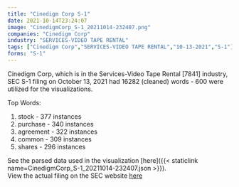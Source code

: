 ```yaml
---
title: "Cinedigm Corp S-1"
date: 2021-10-14T23:24:07
image: "CinedigmCorp_S-1_20211014-232407.png"
companies: "Cinedigm Corp"
industry: "SERVICES-VIDEO TAPE RENTAL"
tags: ["Cinedigm Corp","SERVICES-VIDEO TAPE RENTAL","10-13-2021","S-1"]
forms: "S-1"
---
```

Cinedigm Corp, which is in the Services-Video Tape Rental [7841] industry, SEC S-1 filing on October 13, 2021 had 16282 (cleaned) words - 600 were utilized for the visualizations.

Top Words:
1. stock - 377 instances
2. purchase - 340 instances
3. agreement - 322 instances
4. common - 309 instances
5. shares - 296 instances


See the parsed data used in the visualization [here]({{< staticlink name=CinedigmCorp_S-1_20211014-232407.json >}}).  
View the actual filing on the SEC website [here](https://www.sec.gov/Archives/edgar/data/1173204/0001213900-21-052548.txt)